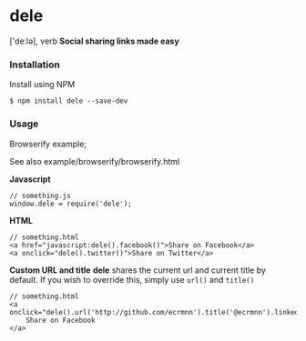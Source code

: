 # dele
['deːlə], verb
**Social sharing links made easy**

### Installation
Install using NPM

    $ npm install dele --save-dev

### Usage

Browserify example;

See also example/browserify/browserify.html

**Javascript**

    // something.js
    window.dele = require('dele');
**HTML**

    // something.html
    <a href="javascript:dele().facebook()">Share on Facebook</a>
    <a onclick="dele().twitter()">Share on Twitter</a>

**Custom URL and title**
**dele** shares the current url and current title by default.
If you wish to override this, simply use ``url()`` and ``title()``

    // something.html
    <a onclick="dele().url('http://github.com/ecrmnn').title('@ecrmnn').linkedIn()">
        Share on Facebook
    </a>
    